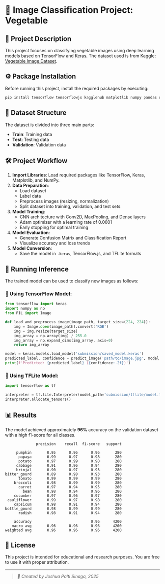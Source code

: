 # 📌 Image Classification Project: Vegetable

## 📖 Project Description

This project focuses on classifying vegetable images using deep learning models based on TensorFlow and Keras. The dataset used is from Kaggle: [Vegetable Image Dataset](https://www.kaggle.com/datasets/misrakahmed/vegetable-image-dataset).

## ⚙️ Package Installation

Before running this project, install the required packages by executing:

```bash
pip install tensorflow tensorflowjs kagglehub matplotlib numpy pandas scikit-learn
```

## 📂 Dataset Structure

The dataset is divided into three main parts:

-   **Train**: Training data
-   **Test**: Testing data
-   **Validation**: Validation data

## 🛠️ Project Workflow

1. **Import Libraries**: Load required packages like TensorFlow, Keras, Matplotlib, and NumPy.
2. **Data Preparation**:
    - Load dataset
    - Label data
    - Preprocess images (resizing, normalization)
    - Split dataset into training, validation, and test sets
3. **Model Training**:
    - CNN architecture with Conv2D, MaxPooling, and Dense layers
    - Adam optimizer with a learning rate of 0.0001
    - Early stopping for optimal training
4. **Model Evaluation**:
    - Generate Confusion Matrix and Classification Report
    - Visualize accuracy and loss trends
5. **Model Conversion**:
    - Save the model in `.keras`, TensorFlow.js, and TFLite formats

## 🎯 Running Inference

The trained model can be used to classify new images as follows:

### 🔹 Using TensorFlow Model:

```python
from tensorflow import keras
import numpy as np
from PIL import Image

def load_and_preprocess_image(image_path, target_size=(224, 224)):
    img = Image.open(image_path).convert('RGB')
    img = img.resize(target_size)
    img_array = np.array(img) / 255.0
    img_array = np.expand_dims(img_array, axis=0)
    return img_array

model = keras.models.load_model('submission/saved_model.keras')
predicted_label, confidence = predict_image('path/to/image.jpg', model, labels)
print(f'Predicted: {predicted_label} ({confidence:.2f})')
```

### 🔹 Using TFLite Model:

```python
import tensorflow as tf

interpreter = tf.lite.Interpreter(model_path='submission/tflite/model.tflite')
interpreter.allocate_tensors()
```

## 📊 Results

The model achieved approximately **96%** accuracy on the validation dataset with a high f1-score for all classes.

```
              precision    recall  f1-score   support

     pumpkin       0.95      0.96      0.96       280
      papaya       0.99      0.97      0.98       280
      potato       0.97      0.99      0.98       280
     cabbage       0.91      0.96      0.94       280
     brinjal       0.90      0.97      0.93       280
bitter_gourd       0.89      0.98      0.93       280
      tomato       0.99      0.99      0.99       280
    broccoli       0.98      0.99      0.99       280
      carrot       0.97      0.94      0.95       280
        bean       0.98      0.94      0.96       280
    cucumber       0.97      0.96      0.97       280
 cauliflower       0.99      0.97      0.98       280
    capsicum       0.98      0.91      0.94       280
bottle_gourd       0.98      0.99      0.99       280
      radish       0.98      0.91      0.94       280

    accuracy                           0.96      4200
   macro avg       0.96      0.96      0.96      4200
weighted avg       0.96      0.96      0.96      4200
```

## 📜 License

This project is intended for educational and research purposes. You are free to use it with proper attribution.

---

> _🚀 Created by Joshua Palti Sinaga, 2025_
